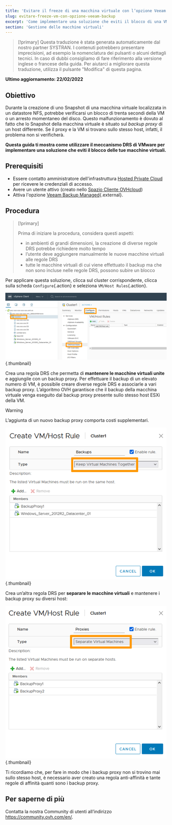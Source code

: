```yaml
---
title: 'Evitare il freeze di una macchina virtuale con l’opzione Veeam Managed Backup'
slug: evitare-freeze-vm-con-opzione-veeam-backup
excerpt: 'Come implementare una soluzione che eviti il blocco di una VM con il meccanismo DRS di VMware'
section: 'Gestione delle macchine virtuali'
---
```


> [!primary]
> Questa traduzione è stata generata automaticamente dal nostro partner SYSTRAN. I contenuti potrebbero presentare imprecisioni, ad esempio la nomenclatura dei pulsanti o alcuni dettagli tecnici. In caso di dubbi consigliamo di fare riferimento alla versione inglese o francese della guida. Per aiutarci a migliorare questa traduzione, utilizza il pulsante "Modifica" di questa pagina.
>

**Ultimo aggiornamento: 22/02/2022**

## Obiettivo

Durante la creazione di uno Snapshot di una macchina virtuale localizzata in un datastore NFS, potrebbe verificarsi un blocco di trenta secondi della VM o un arresto momentaneo del disco. Questo malfunzionamento è dovuto al fatto che lo Snapshot della macchina virtuale è situato sul <i>backup proxy</i> di un host differente. Se il proxy e la VM si trovano sullo stesso host, infatti, il problema non si verificherà.

**Questa guida ti mostra come utilizzare il meccanismo DRS di VMware per implementare una soluzione che eviti il blocco delle tue macchine virtuali.**

## Prerequisiti

- Essere contatto amministratore dell'infrastruttura [Hosted Private Cloud](https://www.ovhcloud.com/it/enterprise/products/hosted-private-cloud/) per ricevere le credenziali di accesso.
- Avere un utente attivo (creato nello [Spazio Cliente OVHcloud](https://www.ovh.com/auth/?action=gotomanager&from=https://www.ovh.it/&ovhSubsidiary=it))
- Attiva l'opzione [Veeam Backup Managed](https://www.ovhcloud.com/it/enterprise/products/hosted-private-cloud/veeam-backup-managed/){.external}.

## Procedura

> [!primary]
>
> Prima di iniziare la procedura, considera questi aspetti:
>
> - in ambienti di grandi dimensioni, la creazione di diverse regole DRS potrebbe richiedere molto tempo
> - l’utente deve aggiungere manualmente le nuove macchine virtuali alle regole DRS
> - tutte le macchine virtuali di cui viene effettuato il backup ma che non sono incluse nelle regole DRS, possono subire un blocco 
>

Per applicare questa soluzione, clicca sul cluster corrispondente, clicca sulla scheda `Configure`{.action} e seleziona `VM/Host Rules`{.action}.

![vSphere](images/en01add.png){.thumbnail}

Crea una regola DRS che permetta di **mantenere le macchine virtuali unite** e aggiungile con un backup proxy. Per effettuare il backup di un elevato numero di VM, è possibile creare diverse regole DRS e associarle a vari backup proxy. L’algoritmo OVH garantisce che il backup della macchina virtuale venga eseguito dal backup proxy presente sullo stesso host ESXi della VM.

> [!warning]
>
> L’aggiunta di un nuovo backup proxy comporta costi supplementari.
>

![proxy](images/en02proxy.png){.thumbnail}

Crea un’altra regola DRS per **separare le macchine virtuali** e mantenere i backup proxy su diversi host:

![proxy](images/en03proxy2.png){.thumbnail}

Ti ricordiamo che, per fare in modo che i backup proxy non si trovino mai sullo stesso host, è necessario aver creato una regola anti-affinità e tante regole di affinità quanti sono i backup proxy. 

## Per saperne di più

Contatta la nostra Community di utenti all’indirizzo <https://community.ovh.com/en/>.
